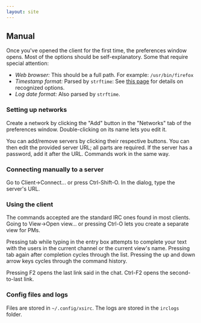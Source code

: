 ```yaml
---
layout: site
---
```


Manual
------

Once you've opened the client for the first time, the preferences window opens.
Most of the options should be self-explanatory. Some that require special attention:

* *Web browser:* This should be a full path. For example: `/usr/bin/firefox`
* *Timestamp format:* Parsed by `strftime`: See
[this page](http://linux.die.net/man/3/strftime) for details on recognized options.
* *Log date format:* Also parsed by `strftime`.

### Setting up networks

Create a network by clicking the "Add" button in the "Networks" tab of the preferences
window. Double-clicking on its name lets you edit it.

You can add/remove servers by clicking their respective buttons. You can then
edit the provided server URL; all parts are required. If the server has a password,
add it after the URL. Commands work in the same way.

### Connecting manually to a server

Go to Client->Connect... or press Ctrl-Shift-O. In the dialog, type the server's
URL.

### Using the client

The commands accepted are the standard IRC ones found in most clients. Going to
View->Open view... or pressing Ctrl-O lets you create a separate view for PMs.

Pressing tab while typing in the entry box attempts to complete your text with
the users in the current channel or the current view's name. Pressing tab again
after completion cycles through the list. Pressing the up and down arrow keys
cycles through the command history.

Pressing F2 opens the last link said in the chat. Ctrl-F2 opens the second-to-last
link.

### Config files and logs

Files are stored in `~/.config/xsirc`. The logs are stored in the `irclogs` folder.
